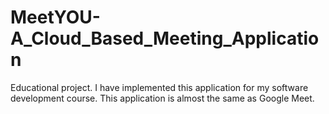 # MeetYOU-A_Cloud_Based_Meeting_Application
Educational project. I have implemented this application for my software development course. This application is almost the same as Google Meet.
